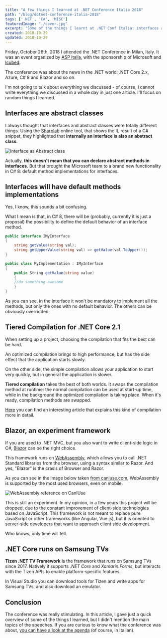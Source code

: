 ```yaml
---
title: "A few things I learned at .NET Conference Italia 2018"
path: "/blog/dotnet-conference-italia-2018"
tags: ['.NET', 'C#', 'MISC']
featuredImage: "./cover.jpg"
excerpt: "Some of the things I learnt at .NET Conf Italia: interfaces and abstract classes, Blazor, C# default interfaces and .NET Core on Samsung TV"
created: 2018-10-29
updated: 2018-10-29
---
```


Friday, October 26th, 2018 I attended the .NET Conference in Milan, Italy. It was an event organized by [ASP Italia](http://www.aspitalia.com "ASP Italia website" ), with the sponsorship of Microsoft and [Icubed](https://icubed.it/ "Icubed website").

The conference was about the news in the .NET world: .NET Core 2.x, Azure, C# 8 and Blazor and so on.

I'm not going to talk about everything we discussed - of course, I cannot write everything we discussed in a whole day in just one article. I'll focus on random things I learned.

## Interfaces are abstract classes

I always thought that interfaces and abstract classes were totally different things. Using the [Sharplab](https://sharplab.io "Sharplab website") online tool, that shows the IL result of a C# snippet, they highlighted that __internally an interface is also an abstract class__.

![Interface as Abstract class](https://res.cloudinary.com/bellons/image/upload/t_content-image/Code4IT/Articles/2018/dotnet-conf-2018/interface-as-abstract-class.png "IL of interface definition")

Actually, __this doesn't mean that you can declare abstract methods in interfaces__. But that brought the Microsoft team to a brand new functionality in C# 8: default method implementations for interfaces.

## Interfaces will have default methods implementations

Yes, I know, this sounds a bit confusing.

What I mean is that, in C# 8, there will be (probably, currently it is just a proposal) the possibility to define the default behavior of an interface method.

```cs
public interface IMyInterface
{
    string getValue(string val);
    string getUpperValue(string val) => getValue(val.ToUpper());
}

public class MyImplementation : IMyInterface
{
    public String getValue(string value)
    {
    //do something awesome
    }
}
```

As you can see, in the interface it won't be mandatory to implement all the methods, but only the ones with no default behavior. The others can be obviously overridden. 

## Tiered Compilation for .NET Core 2.1

When setting up a project, choosing the compilation that fits the best can be hard.

An optimized compilation brings to high performance, but has the side effect that the application starts slowly.

On the other side, the simple compilation allows your application to start very quickly, but in general the application is slower.

__Tiered compilation__ takes the best of both worlds. It swaps the compilation method at runtime: the normal compilation can be used at start-up time, while in the background the optimized compilation is taking place. When it's ready, compilation methods are swapped.

[Here](https://blogs.msdn.microsoft.com/dotnet/2018/08/02/tiered-compilation-preview-in-net-core-2-1/ "Tiered compilation on Microsoft docs") you can find an interesting article that explains this kind of compilation more in detail.

## Blazor, an experiment framework

If you are used to .NET MVC, but you also want to write client-side logic in C#, [Blazor](https://blazor.net/ "Blazor website") can be the right choice.

This framework runs on [WebAssembly](https://webassembly.org/ "WebAssembly website"), which allows you to call .NET Standard libraries from the browser, using a syntax similar to Razor. And yes, "Blazor" is the crasis of Browser and Razor.

As you can see in the image below taken [from caniuse.com](https://caniuse.com/#search=webassembly "CanIUse link"), WebAssembly is supported by the most used browsers, even on mobile.

![WebAssembly reference on CanIUse](https://res.cloudinary.com/bellons/image/upload/t_content-image/Code4IT/Articles/2018/dotnet-conf-2018/webassembly-caniuse.png "WebAssembly reference on CanIUse")

This is still an experiment. In my opinion, in a few years this project will be dropped, due to the constant improvement of client-side technologies based on JavaScript. This framework is not meant to replace pure JavaScript or other frameworks (like Angular, Vue.js), but it is oriented to server-side developers that want to approach client side development.

Who knows, only time will tell.

## .NET Core runs on Samsung TVs

__Tizen .NET TV Framework__ is the framework that runs on Samsung TVs since 2017. Natively it supports _.NET Core_ and _Xamarin.Forms_, but interacts with the Tizen APIs to enable platform-specific features.

In Visual Studio you can download tools for Tizen and write apps for Samsung TVs, and also download an emulator.

## Conclusion

The conference was really stimulating. In this article, I gave just a quick overview of some of the things I learned, but I didn't mention the main topics of the speeches. If you are curious to know what the conference was about, [you can have a look at the agenda](http://www.aspitalia.com/eventi/72/.NET-Conference-Italia-2018-Milano.aspx "DotNet conf agenda" ) (of course, in Italian).
